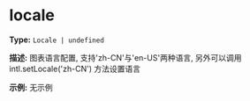 # locale

**Type:** `Locale | undefined`

**描述:**
图表语言配置, 支持'zh-CN'与'en-US'两种语言, 另外可以调用 intl.setLocale('zh-CN') 方法设置语言

**示例:**
无示例

